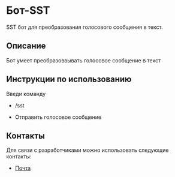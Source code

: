 # Бот-SST
 
SST бот для преобразования голосового сообщения в текст.

 
## Описание

Бот умеет преобразоввывать голосовое сообщение в текст
 
 

## Инструкции по использованию
Введи команду
 
  - /sst

  - Отправить голосовое сообщение
 
 
## Контакты

Для связи с разработчиками можно использовать следующие контакты:

- [Почта](zaxosnova@gmail.com)
